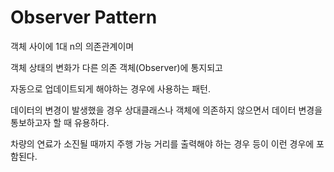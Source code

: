 # Observer Pattern

객체 사이에 1대 n의 의존관계이며 

객체 상태의 변화가 다른 의존 객체(Observer)에 통지되고

자동으로 업데이트되게 해야하는 경우에 사용하는 패턴.

데이터의 변경이 발생했을 경우 상대클래스나 객체에 의존하지 않으면서 데이터 변경을 통보하고자 할 때 유용하다.

차량의 연료가 소진될 때까지 주행 가능 거리를 출력해야 하는 경우 등이 이런 경우에 포함된다.

